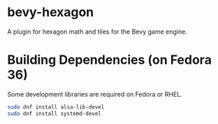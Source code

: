 # bevy-hexagon
A plugin for hexagon math and tiles for the Bevy game engine.

# Building Dependencies (on Fedora 36)
Some development libraries are required on Fedora or RHEL.
```bash
sudo dnf install alsa-lib-devel
sudo dnf install systemd-devel
```
